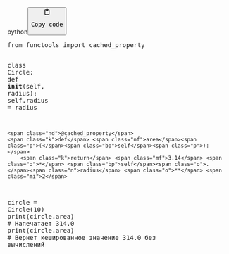 <div class="code-element"><div class="lang-line"><text>python</text><button class="copy-button" onclick="copyCode(this)"><svg aria-hidden="true" xmlns="http://www.w3.org/2000/svg" width="16" height="16" fill="none" viewBox="0 0 24 24"><path stroke="currentColor" stroke-linecap="round" stroke-linejoin="round" stroke-width="2" d="M15 4h3a1 1 0 0 1 1 1v15a1 1 0 0 1-1 1H6a1 1 0 0 1-1-1V5a1 1 0 0 1 1-1h3m0 3h6m-5-4v4h4V3h-4Z"/></svg><pre>Copy code</pre></button></div><div class="code"><div class="highlight"><pre><span></span><span class="kn">from</span> <span class="nn">functools</span> <span class="kn">import</span> <span class="n">cached_property</span>


<span class="k">class</span> <span class="nc">Circle</span><span class="p">:</span>
    <span class="k">def</span> <span class="fm">__init__</span><span class="p">(</span><span class="bp">self</span><span class="p">,</span> <span class="n">radius</span><span class="p">):</span>
        <span class="bp">self</span><span class="o">.</span><span class="n">radius</span> <span class="o">=</span> <span class="n">radius</span>

    <span class="nd">@cached_property</span>
    <span class="k">def</span> <span class="nf">area</span><span class="p">(</span><span class="bp">self</span><span class="p">):</span>
        <span class="k">return</span> <span class="mf">3.14</span> <span class="o">*</span> <span class="bp">self</span><span class="o">.</span><span class="n">radius</span> <span class="o">**</span> <span class="mi">2</span>


<span class="n">circle</span> <span class="o">=</span> <span class="n">Circle</span><span class="p">(</span><span class="mi">10</span><span class="p">)</span>
<span class="nb">print</span><span class="p">(</span><span class="n">circle</span><span class="o">.</span><span class="n">area</span><span class="p">)</span>
<span class="c1"># Напечатает 314.0</span>
<span class="nb">print</span><span class="p">(</span><span class="n">circle</span><span class="o">.</span><span class="n">area</span><span class="p">)</span>
<span class="c1"># Вернет кешированное значение 314.0 без вычислений</span>
</pre></div></div></div>